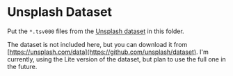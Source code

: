 # Unsplash Dataset

Put the `*.tsv000` files from the [Unsplash dataset](https://github.com/unsplash/dataset) in this folder.

The dataset is not included here, but you can download it from [https://unsplash.com/data](https://github.com/unsplash/dataset). I'm currently, using the Lite version of the dataset, but plan to use the full one in the future.
